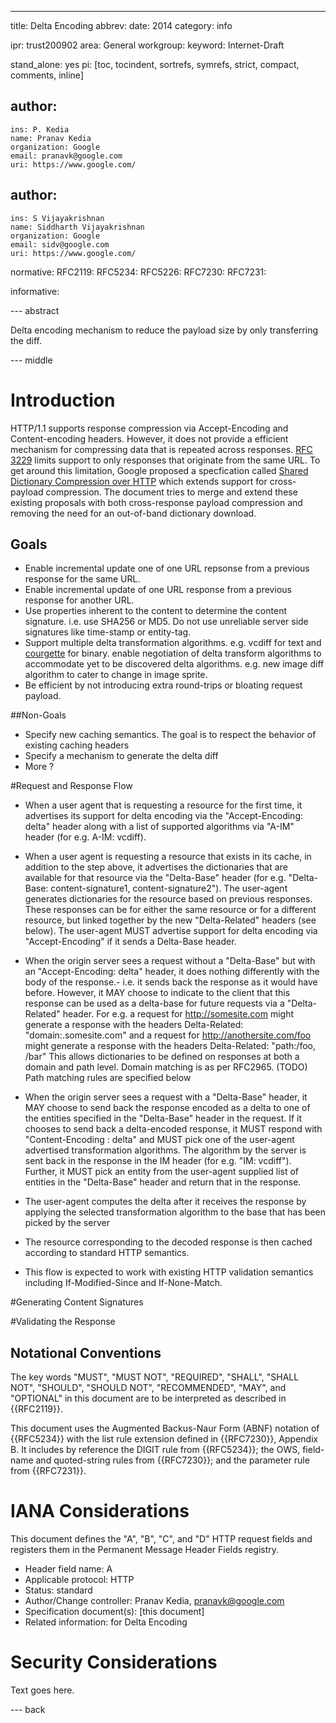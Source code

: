 ---
title: Delta Encoding
abbrev:
date: 2014
category: info

ipr: trust200902
area: General
workgroup:
keyword: Internet-Draft

stand_alone: yes
pi: [toc, tocindent, sortrefs, symrefs, strict, compact, comments, inline]

author:
 -
    ins: P. Kedia
    name: Pranav Kedia
    organization: Google
    email: pranavk@google.com
    uri: https://www.google.com/

author:
 -
    ins: S Vijayakrishnan
    name: Siddharth Vijayakrishnan
    organization: Google
    email: sidv@google.com
    uri: https://www.google.com/

normative:
  RFC2119:
  RFC5234:
  RFC5226:
  RFC7230:
  RFC7231:


informative:

--- abstract

Delta encoding mechanism to reduce the payload size by only transferring the diff.

--- middle

# Introduction
HTTP/1.1 supports response compression via Accept-Encoding and Content-encoding headers. However, it does not provide a efficient mechanism for compressing data that is repeated across responses. [RFC 3229](http://www.ietf.org/rfc/rfc3229.txt) limits support to only responses that originate from the same URL. To get around this limitation, Google proposed a specfication called [Shared Dictionary Compression over HTTP](http://lists.w3.org/Archives/Public/ietf-http-wg/2008JulSep/att-0441/Shared_Dictionary_Compression_over_HTTP.pdf) which extends support for cross-payload compression. The document tries to merge and extend these existing proposals with both cross-response payload compression and removing the need for an out-of-band dictionary download.

## Goals
- Enable incremental update one of one URL repsonse from a previous response for the same URL.
- Enable incremental update of one URL response from a previous response for another URL.
- Use properties inherent to the content to determine the content signature. i.e. use SHA256 or MD5. Do not use unreliable server side signatures like time-stamp or entity-tag.
- Support multiple delta transformation algorithms. e.g. vcdiff for text and [courgette](http://www.chromium.org/developers/design-documents/software-updates-courgette) for binary.
enable negotiation of delta transform algorithms to accommodate yet to be discovered delta algorithms. e.g. new image diff algorithm to cater to change in image sprite.
- Be efficient by not introducing extra round-trips or bloating request payload.

##Non-Goals
- Specify new caching semantics. The goal is to respect the behavior of existing caching headers
- Specify a mechanism to generate the delta diff
- More ?
 
#Request and Response Flow
- When a user agent that is requesting a resource for the first time, it advertises its support for delta encoding via the "Accept-Encoding: delta" header along with a list of supported algorithms via "A-IM" header (for e.g. A-IM: vcdiff).
- When a user agent is requesting a resource that exists in its cache, in addition to the step above, it advertises the dictionaries that are available for that resource via the "Delta-Base" header (for e.g. "Delta-Base: content-signature1, content-signature2"). The user-agent generates dictionaries for the resource based on previous responses. These responses can be for either the same resource or for a different resource, but linked together by the new "Delta-Related" headers (see below). The user-agent MUST advertise support for delta encoding via "Accept-Encoding" if it sends a Delta-Base header. 


- When the origin server sees a request without a "Delta-Base" but with an "Accept-Encoding: delta" header, it does nothing differently with the body of the response.- i.e. it sends back the response as it would have before. However, it MAY choose to indicate to the client that this response can be used as a delta-base for future requests via a "Delta-Related" header. For e.g. a request for http://somesite.com might generate a response with the headers 
    Delta-Related: "domain:.somesite.com"
and a request for http://anothersite.com/foo might generate a response with the headers 
    Delta-Related: "path:/foo, /bar"
This allows dictionaries to be defined on responses at both a domain and path level. Domain matching is as per RFC2965. (TODO) Path matching rules are specified below

- When the origin server sees a request with a "Delta-Base" header, it MAY choose to send back the response encoded as a delta to one of the entities specified in the "Delta-Base" header in the request. If it chooses to send back a delta-encoded response, it MUST respond with "Content-Encoding : delta" and MUST pick one of the user-agent advertised transformation algorithms. The algorithm by the server is sent back in the response in the IM header (for e.g. "IM: vcdiff"). Further, it MUST pick an entity from the user-agent supplied list of entities in the "Delta-Base" header and return that in the response.

- The user-agent computes the delta after it receives the response by applying the selected transformation algorithm to the base that has been picked by the server 

- The resource corresponding to the decoded response is then cached according to standard HTTP semantics. 

- This flow is expected to work with existing HTTP validation semantics including If-Modified-Since and If-None-Match. 


#Generating Content Signatures

#Validating the Response 


 

## Notational Conventions
The key words "MUST", "MUST NOT", "REQUIRED", "SHALL", "SHALL NOT", "SHOULD", "SHOULD NOT", "RECOMMENDED", "MAY", and "OPTIONAL" in this document are to be interpreted as described in {{RFC2119}}.

This document uses the Augmented Backus-Naur Form (ABNF) notation of {{RFC5234}} with the list rule extension defined in {{RFC7230}}, Appendix B. It includes by reference the DIGIT rule from {{RFC5234}}; the OWS, field-name and quoted-string rules from {{RFC7230}}; and the parameter rule from {{RFC7231}}.


# IANA Considerations

This document defines the "A", "B", "C", and "D" HTTP request fields and registers them in the Permanent Message Header Fields registry.

- Header field name: A
- Applicable protocol: HTTP
- Status: standard
- Author/Change controller: Pranav Kedia, pranavk@google.com
- Specification document(s): [this document]
- Related information: for Delta Encoding


# Security Considerations

Text goes here.

--- back
